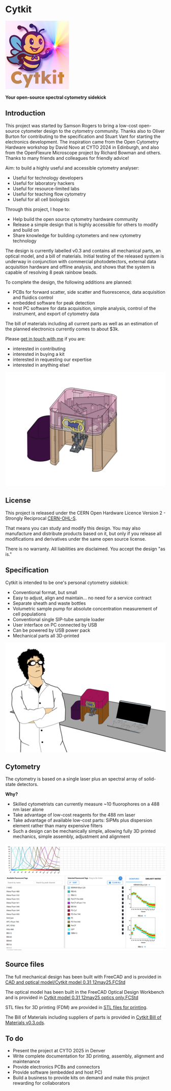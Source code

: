 # Cytkit
![Cytkit bee mascot](/Presentation%20materials/cytkit_logo_bee_thumb.png)

__Your open-source spectral cytometry sidekick__ 

## Introduction
This project was started by Samson Rogers to bring a low-cost open-source cytometer design to the cytometry community. Thanks also to Oliver Burton for contributing to the specification and Stuart Vant for starting the electronics development. The inspiration came from the Open Cytometry Hardware workshop by David Novo at CYTO 2024 in Edinburgh, and also from the OpenFlexure Microscope project by Richard Bowman and others. Thanks to many friends and colleagues for friendly advice!

Aim: to build a highly useful and accessible cytometry analyser:
- Useful for technology developers 
- Useful for laboratory hackers
- Useful for resource-limited labs
- Useful for teaching flow cytometry
- Useful for all cell biologists

Through this project, I hope to: 
- Help build the open source cytometry hardware community
- Release a simple design that is highly accessible for others to modify and build on
- Share knowledge for building cytometers and new cytometry technology

The design is currently labelled v0.3 and contains all mechanical parts, an optical model, and a bill of materials. Initial testing of the released system is underway in conjunction with commercial photodetectors, external data acquisition hardware and offline analysis, and shows that the system is capable of resolving 8 peak rainbow beads. 

To complete the design, the following additions are planned:
- PCBs for forward scatter, side scatter and fluorescence, data acquisition and fluidics control
- embedded software for peak detection
- host PC software for data acquisition, simple analysis, control of the instrument, and export of cytometry data

The bill of materials including all current parts as well as an estimation of the planned electronics currently comes to about $3k. 

Please [get in touch with me](https://www.linkedin.com/in/salmanrogers/) if you are:
- interested in contributing
- interested in buying a kit
- interested in requesting our expertise
- interested in anything else!

![Cytkit CAD render](/Presentation%20materials/cytkit%200.3%20transparent.png)

## License
This project is released under the CERN Open Hardware Licence Version 2 - Strongly Reciprocal [CERN-OHL-S](https://opensource.org/license/cern-ohl-s). 

That means you can study and modify this design. You may also manufacture and distribute products based on it, but only if you release all modifications and derivatives under the same open source license. 

There is no warranty. All liabilities are disclaimed. You accept the design "as is."

## Specification
Cytkit is intended to be one's personal cytometry _sidekick_:
- Conventional format, but small
- Easy to adjust, align and maintain... no need for a service contract
- Separate sheath and waste bottles
- Volumetric sample pump for absolute concentration measurement of cell populations
- Conventional single SIP-tube sample loader 
- User interface on PC connected by USB
- Can be powered by USB power pack
- Mechanical parts all 3D-printed

![Cytkit bench scene with scientist](/Presentation%20materials/cytkit%20on%20bench%20scene.png)

## Cytometry
The cytometry is based on a single laser plus an spectral array of solid-state detectors.

__Why?__

- Skilled cytometrists can currently measure ~10 fluorophores on a 488 nm laser alone
- Take advantage of low-cost reagents for the 488 nm laser
- Take advantage of available low-cost parts: SiPMs plus dispersion element rather than many expensive filters
- Such a design can be mechanically simple, allowing fully 3D printed mechanics, simple assembly, adjustment and alignment

![Cytkit cytometry spec](/Presentation%20materials/Burton%2010-colours%20on%20488.png)

## Source files
The full mechanical design has been built with FreeCAD and is provided in [CAD and optical model/Cytkit model 0.31 12may25.FCStd](/CAD%20and%20optical%20model/Cytkit%20model%200.31%2012may25.FCStd)

The optical model has been built in the FreeCAD Optical Design Workbench and is provided in [Cytkit model 0.31 12may25 optics only.FCStd](/CAD%20and%20optical%20model/Cytkit%20model%200.31%2012may25%20optics%20only.FCStd)

STL files for 3D printing (FDM) are provided in [STL files for printing](/STL%20files%20for%20printing).

The Bill of Materials including suppliers of parts is provided in [Cytkit Bill of Materials v0.3.ods](/Cytkit%20Bill%20of%20Materials%20v0.3.ods).

## To do
- Present the project at CYTO 2025 in Denver
- Write complete documentation for 3D printing, assembly, alignment and maintenance
- Provide electronics PCBs and connectors
- Provide software (embedded and host PC)
- Build a business to provide kits on demand and make this project rewarding for collaborators
